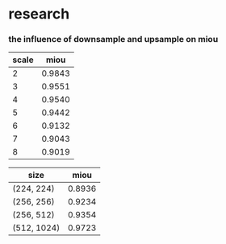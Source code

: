 # research

### the influence of downsample and upsample on miou

| scale | miou |
| -      | -     |
| 2 | 0.9843 |
| 3 | 0.9551 |
| 4 | 0.9540 |
| 5 | 0.9442 |
| 6 | 0.9132 |
| 7 | 0.9043 |
| 8 | 0.9019 |

| size | miou |
| -      | -     |
| (224, 224) | 0.8936 |
| (256, 256) | 0.9234 |
| (256, 512) | 0.9354 |
| (512, 1024) | 0.9723 |

